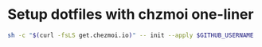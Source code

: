 # Setup dotfiles with **chzmoi** one-liner
```sh
sh -c "$(curl -fsLS get.chezmoi.io)" -- init --apply $GITHUB_USERNAME
```
